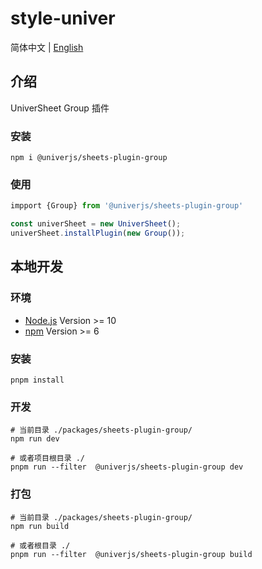 # style-univer

简体中文 | [English](./README.md)

## 介绍

UniverSheet Group 插件

### 安装

```shell
npm i @univerjs/sheets-plugin-group
```

### 使用

```js
impport {Group} from '@univerjs/sheets-plugin-group'

const univerSheet = new UniverSheet();
univerSheet.installPlugin(new Group());
```

## 本地开发

### 环境

-   [Node.js](https://nodejs.org/en/) Version >= 10
-   [npm](https://www.npmjs.com/) Version >= 6

### 安装

```
pnpm install
```

### 开发

```
# 当前目录 ./packages/sheets-plugin-group/
npm run dev

# 或者项目根目录 ./
pnpm run --filter  @univerjs/sheets-plugin-group dev
```

### 打包

```
# 当前目录 ./packages/sheets-plugin-group/
npm run build

# 或者根目录 ./
pnpm run --filter  @univerjs/sheets-plugin-group build
```
